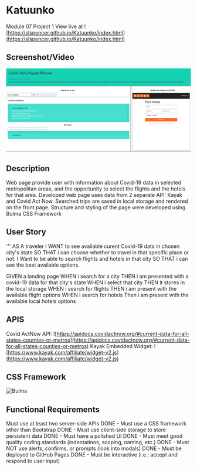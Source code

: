 # Katuunko
Module 07 Project 1
View live at 
![https://slspencer.github.io/Katuunko/index.html](https://slspencer.github.io/Katuunko/index.html)

## Screenshot/Video
![./docs/screenshot.PNG](./docs/screenshot.PNG?raw=true)

## Description

Web page provide user with information about Covid-19 data in selected metropolitan areas, and the opportunity to select the flights and the hotels for that area. Developed web page uses data from 2 separate API: Kayak and Covid Act Now. Searched trips are saved in local storage and rendered on the front page. Structure and styling of the page were developed using Bulma CSS Framework

## User Story
'''
AS A traveler
I WANT to see available curent Covid-19 data in chosen city's state
SO THAT i can choose whether to travel in that specific place or not.
I Want to be able to search flights and hotels in that city
SO THAT i can see the best available options.

GIVEN a landing page
WHEN i search for a city
THEN i am presented with a covid-19 data for that city's state
WHEN i select that city 
THEN it stores in the local storage 
WHEN i search for flights
THEN i am present with the available flight options
WHEN i search for hotels
Then i am present with the available local hotels options

## APIS
Covid ActNow API: 
![https://apidocs.covidactnow.org/#current-data-for-all-states-counties-or-metros](https://apidocs.covidactnow.org/#current-data-for-all-states-counties-or-metros)
Kayak Embedded Widget:
![https://www.kayak.com/affiliate/widget-v2.js](https://www.kayak.com/affiliate/widget-v2.js)

## CSS Framework
![Bulma](https://bulma.io/)

## Functional Requirements
Must use at least two server-side APIs
DONE - Must use a CSS framework other than Bootstrap
DONE - Must use client-side storage to store persistent data
DONE - Must have a polished UI
DONE - Must meet good quality coding standards (indentatinos, scoping, naming, etc.)
DONE - Must NOT use alerts, confirms, or prompts (look into modals)
DONE - Must be deployed to GitHub Pages
DONE - Must be interactive (i.e.: accept and respond to user input)







